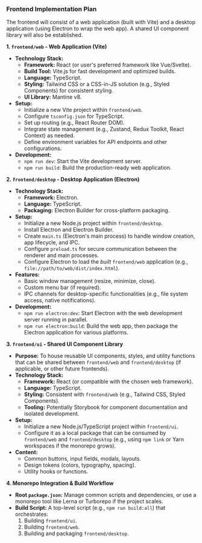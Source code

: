 ### Frontend Implementation Plan

The frontend will consist of a web application (built with Vite) and a desktop application (using Electron to wrap the web app). A shared UI component library will also be established.

**1. `frontend/web` - Web Application (Vite)**

*   **Technology Stack:**
    *   **Framework:** React (or user's preferred framework like Vue/Svelte).
    *   **Build Tool:** Vite.js for fast development and optimized builds.
    *   **Language:** TypeScript.
    *   **Styling:** Tailwind CSS or a CSS-in-JS solution (e.g., Styled Components) for consistent styling.
    *   **UI Library:** Mantine v8.
*   **Setup:**
    *   Initialize a new Vite project within `frontend/web`.
    *   Configure `tsconfig.json` for TypeScript.
    *   Set up routing (e.g., React Router DOM).
    *   Integrate state management (e.g., Zustand, Redux Toolkit, React Context) as needed.
    *   Define environment variables for API endpoints and other configurations.
*   **Development:**
    *   `npm run dev`: Start the Vite development server.
    *   `npm run build`: Build the production-ready web application.

**2. `frontend/desktop` - Desktop Application (Electron)**

*   **Technology Stack:**
    *   **Framework:** Electron.
    *   **Language:** TypeScript.
    *   **Packaging:** Electron Builder for cross-platform packaging.
*   **Setup:**
    *   Initialize a new Node.js project within `frontend/desktop`.
    *   Install Electron and Electron Builder.
    *   Create `main.ts` (Electron's main process) to handle window creation, app lifecycle, and IPC.
    *   Configure `preload.ts` for secure communication between the renderer and main processes.
    *   Configure Electron to load the *built* `frontend/web` application (e.g., `file://path/to/web/dist/index.html`).
*   **Features:**
    *   Basic window management (resize, minimize, close).
    *   Custom menu bar (if required).
    *   IPC channels for desktop-specific functionalities (e.g., file system access, native notifications).
*   **Development:**
    *   `npm run electron:dev`: Start Electron with the web development server running in parallel.
    *   `npm run electron:build`: Build the web app, then package the Electron application for various platforms.

**3. `frontend/ui` - Shared UI Component Library**

*   **Purpose:** To house reusable UI components, styles, and utility functions that can be shared between `frontend/web` and `frontend/desktop` (if applicable, or other future frontends).
*   **Technology Stack:**
    *   **Framework:** React (or compatible with the chosen web framework).
    *   **Language:** TypeScript.
    *   **Styling:** Consistent with `frontend/web` (e.g., Tailwind CSS, Styled Components).
    *   **Tooling:** Potentially Storybook for component documentation and isolated development.
*   **Setup:**
    *   Initialize a new Node.js/TypeScript project within `frontend/ui`.
    *   Configure it as a local package that can be consumed by `frontend/web` and `frontend/desktop` (e.g., using `npm link` or Yarn workspaces if the monorepo grows).
*   **Content:**
    *   Common buttons, input fields, modals, layouts.
    *   Design tokens (colors, typography, spacing).
    *   Utility hooks or functions.

**4. Monorepo Integration & Build Workflow**

*   **Root `package.json`:** Manage common scripts and dependencies, or use a monorepo tool like Lerna or Turborepo if the project scales.
*   **Build Script:** A top-level script (e.g., `npm run build:all`) that orchestrates:
    1.  Building `frontend/ui`.
    2.  Building `frontend/web`.
    3.  Building and packaging `frontend/desktop`.
